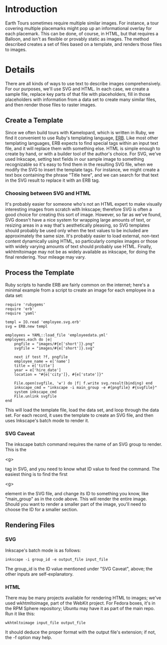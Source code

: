 # Introduction #

Earth Tours sometimes require multiple similar images. For instance, a tour covering multiple placemarks might pop up an informational overlay for each placemark. This can be done, of course, in HTML, but that requires a Balloon, and isn't as flexible or provably static as images. The method described creates a set of files based on a template, and renders those files to images.

# Details #

There are all kinds of ways to use text to describe images comprehensively. For our purposes, we'll use SVG and HTML. In each case, we create a sample file, replace key parts of that file with placeholders, fill in those placeholders with information from a data set to create many similar files, and then render those files to raster images.

## Create a Template ##

Since we often build tours with Kamelopard, which is written in Ruby, we find it convenient to use Ruby's templating language, [ERB](http://ruby-doc.org/stdlib-1.9.3/libdoc/erb/rdoc/ERB.html). Like most other templating languages, ERB expects to find special tags within an input text file, and it will replace them with something else. HTML is simple enough to create by hand, or with a builder tool of the author's choice. For SVG, we've used Inkscape, setting text fields in our sample image to something recognizable so it's easy to find them in the resulting SVG file, when we modify the SVG to insert the template tags. For instance, we might create a text box containing the phrase "Title here", and we can search for that text in the SVG result to replace it with an ERB tag.

### Choosing between SVG and HTML ###

It's probably easier for someone who's not an HTML expert to make visually interesting images from scratch with Inkscape; therefore SVG is often a good choice for creating this sort of image. However, so far as we've found, SVG doesn't have a nice system for wrapping large amounts of text, or resizing areas in a way that's aesthetically pleasing, so SVG templates should probably be used only when the text values to be included are approximately the same size. It's probably easier to load external, non-text content dynamically using HTML, so particularly complex images or those with widely varying amounts of text should probably use HTML. Finally, wkhtmltoimage may not be as widely available as inkscape, for doing the final rendering. Your mileage may vary.

## Process the Template ##

Ruby scripts to handle ERB are fairly common on the internet; here's a minimal example from a script to create an image for each employee in a data set:

```
require 'rubygems'
require 'erb'
require 'yaml'
 
templ = IO.read 'employee.svg.erb'
svg = ERB.new templ
 
employees = YAML::load_file 'employeedata.yml'
employees.each do |e|
    pngfile = "images/#{e['short']}.png"
    svgfile = "images/#{e['short']}.svg"

    next if test ?f, pngfile
    employee_name = e['name']
    title = e['title']
    year = e['hire_date']
    location = "#{e['city']}, #{e['state']}"

    File.open(svgfile, 'w') do |f| f.write svg.result(binding) end
    inkscape_cmd = "inkscape -i main_group -e #{pngfile} #{svgfile}"
    system inkscape_cmd
    File.unlink svgfile
end
```

This will load the template file, load the data set, and loop through the data set. For each record, it uses the template to create an SVG file, and then uses Inkscape's batch mode to render it.

### SVG Caveat ###

The inkscape batch command requires the name of an SVG group to render. This is the 

&lt;g&gt;

 tag in SVG, and you need to know what ID value to feed the command. The easiest thing is to find the first 

&lt;g&gt;

 element in the SVG file, and change its ID to something you know, like "main\_group" as in the code above. This will render the entire image. Should you want to render a smaller part of the image, you'll need to choose the ID for a smaller section.

## Rendering Files ##

### SVG ###

Inkscape's batch mode is as follows:

```
inkscape -i group_id -e output_file input_file
```

The group\_id is the ID value mentioned under "SVG Caveat", above; the other inputs are self-explanatory.

### HTML ###

There may be many projects available for rendering HTML to images; we've used wkhtmltoimage, part of the WebKit project. For Fedora boxes, it's in the RPM Sphere repository; Ubuntu may have it as part of the main repo. Run it like this:

```
wkhtmltoimage input_file output_file
```

It should deduce the proper format with the output file's extension; if not, the -f option may help.
